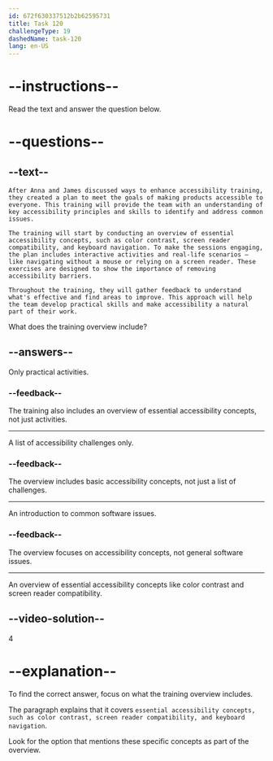 ```yaml
---
id: 672f630337512b2b62595731
title: Task 120
challengeType: 19
dashedName: task-120
lang: en-US
---
```


<!-- READING -->

# --instructions--

Read the text and answer the question below.

# --questions--

## --text--

`After Anna and James discussed ways to enhance accessibility training, they created a plan to meet the goals of making products accessible to everyone. This training will provide the team with an understanding of key accessibility principles and skills to identify and address common issues.`

`The training will start by conducting an overview of essential accessibility concepts, such as color contrast, screen reader compatibility, and keyboard navigation. To make the sessions engaging, the plan includes interactive activities and real-life scenarios — like navigating without a mouse or relying on a screen reader. These exercises are designed to show the importance of removing accessibility barriers.`

`Throughout the training, they will gather feedback to understand what's effective and find areas to improve. This approach will help the team develop practical skills and make accessibility a natural part of their work.`

What does the training overview include?

## --answers--

Only practical activities.

### --feedback--

The training also includes an overview of essential accessibility concepts, not just activities.

---

A list of accessibility challenges only.

### --feedback--

The overview includes basic accessibility concepts, not just a list of challenges.

---

An introduction to common software issues.

### --feedback--

The overview focuses on accessibility concepts, not general software issues.

---

An overview of essential accessibility concepts like color contrast and screen reader compatibility.

## --video-solution--

4

# --explanation--

To find the correct answer, focus on what the training overview includes.

The paragraph explains that it covers `essential accessibility concepts, such as color contrast, screen reader compatibility, and keyboard navigation`.

Look for the option that mentions these specific concepts as part of the overview.
